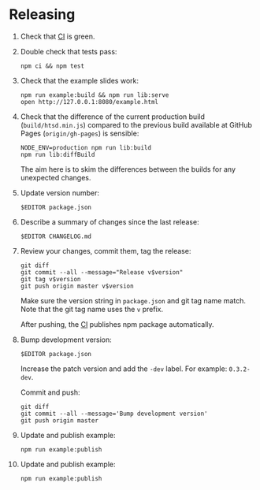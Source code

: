 # Releasing

1. Check that [CI] is green.

2. Double check that tests pass:

    ``` shell
    npm ci && npm test
    ```

3. Check that the example slides work:

    ``` shell
    npm run example:build && npm run lib:serve
    open http://127.0.0.1:8080/example.html
    ```

4. Check that the difference of the current production build
   (`build/htsd.min.js`) compared to the previous build available at
   GitHub Pages (`origin/gh-pages`) is sensible:

    ``` shell
    NODE_ENV=production npm run lib:build
    npm run lib:diffBuild
    ```

   The aim here is to skim the differences between the builds for any
   unexpected changes.

5. Update version number:

    ``` shell
    $EDITOR package.json
    ```

6. Describe a summary of changes since the last release:

    ``` shell
    $EDITOR CHANGELOG.md
    ```

7. Review your changes, commit them, tag the release:

    ``` shell
    git diff
    git commit --all --message="Release v$version"
    git tag v$version
    git push origin master v$version
    ```

   Make sure the version string in `package.json` and git tag name
   match. Note that the git tag name uses the `v` prefix.

   After pushing, the [CI] publishes npm package automatically.

8. Bump development version:

    ``` shell
    $EDITOR package.json
    ```

   Increase the patch version and add the `-dev` label. For example:
   `0.3.2-dev`.

   Commit and push:

    ``` shell
    git diff
    git commit --all --message='Bump development version'
    git push origin master
    ```

9. Update and publish example:

    ``` shell
    npm run example:publish
    ```

10. Update and publish example:

    ``` shell
    npm run example:publish
    ```

[CI]: https://github.com/tkareine/hackers-tiny-slide-deck/actions/workflows/ci.yml
